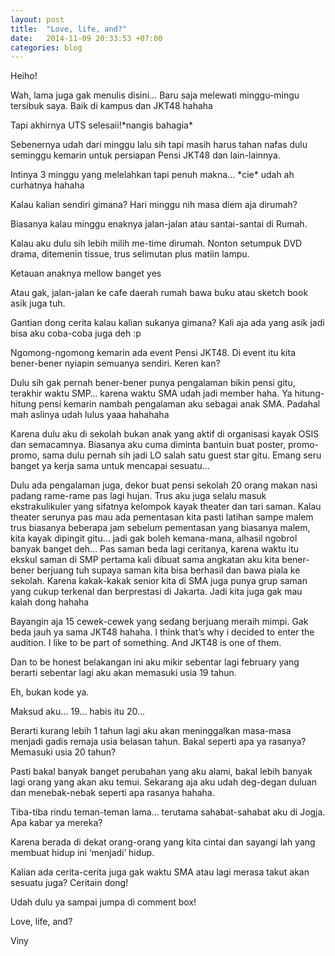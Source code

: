 ```yaml
---
layout: post
title:  "Love, life, and?"
date:   2014-11-09 20:33:53 +07:00
categories: blog
---
```

Heiho!

Wah, lama juga gak menulis disini…
Baru saja melewati minggu-mingu tersibuk saya. Baik di kampus dan JKT48 hahaha

Tapi akhirnya UTS selesaii!&ast;nangis bahagia&ast;

Sebenernya udah dari minggu lalu sih tapi  masih harus tahan nafas dulu seminggu kemarin untuk persiapan Pensi JKT48 dan lain-lainnya.

Intinya 3 minggu yang melelahkan tapi penuh makna… &ast;cie&ast; udah ah curhatnya hahaha

Kalau kalian sendiri gimana?
Hari minggu nih masa diem aja dirumah?

Biasanya kalau minggu enaknya jalan-jalan atau santai-santai di Rumah.

Kalau aku dulu sih lebih milih me-time dirumah. Nonton setumpuk DVD drama, ditemenin tissue, trus selimutan plus matiin lampu.

Ketauan anaknya mellow banget yes

Atau gak, jalan-jalan ke cafe daerah rumah bawa buku atau sketch book asik juga tuh.

Gantian dong cerita kalau kalian sukanya gimana? Kali aja ada yang asik jadi bisa aku coba-coba juga deh :p

Ngomong-ngomong kemarin ada event Pensi JKT48. Di event itu kita bener-bener nyiapin semuanya sendiri. Keren kan?

Dulu sih gak pernah bener-bener punya pengalaman bikin pensi gitu, terakhir waktu SMP… karena waktu SMA udah jadi member haha. Ya hitung-hitung pensi kemarin nambah pengalaman aku sebagai anak SMA. Padahal mah aslinya udah lulus yaaa hahahaha

Karena dulu aku di sekolah bukan anak yang aktif di organisasi kayak OSIS dan semacamnya. Biasanya aku cuma diminta bantuin buat poster, promo-promo, sama dulu pernah sih jadi LO salah satu guest star gitu. Emang seru banget ya kerja sama untuk mencapai sesuatu…

Dulu ada pengalaman juga, dekor buat pensi sekolah 20 orang makan nasi padang rame-rame pas lagi hujan. Trus aku juga selalu masuk ekstrakulikuler yang sifatnya kelompok kayak theater dan tari saman. Kalau theater serunya pas mau ada pementasan kita pasti latihan sampe malem trus biasanya beberapa jam sebelum pementasan yang biasanya malem, kita kayak dipingit gitu… jadi gak boleh kemana-mana, alhasil ngobrol banyak banget deh…
Pas saman beda lagi ceritanya, karena waktu itu ekskul saman di SMP pertama kali dibuat sama angkatan aku kita bener-bener berjuang tuh supaya saman kita bisa berhasil dan bawa piala ke sekolah. Karena kakak-kakak senior kita di SMA juga punya grup saman yang cukup terkenal dan berprestasi di Jakarta. Jadi kita juga gak mau kalah dong hahaha

Bayangin aja 15 cewek-cewek yang sedang berjuang meraih mimpi. Gak beda jauh ya sama JKT48 hahaha. I think that’s why i decided to enter the audition. I like to be part of something. And JKT48 is one of them.

Dan to be honest belakangan ini aku mikir sebentar lagi february yang berarti sebentar lagi aku akan memasuki usia 19 tahun.

Eh, bukan kode ya.

Maksud aku… 19… habis itu 20…

Berarti kurang lebih 1 tahun lagi aku akan meninggalkan masa-masa menjadi gadis remaja usia belasan tahun. Bakal seperti apa ya rasanya? Memasuki usia 20 tahun?

Pasti bakal banyak banget perubahan yang aku alami, bakal lebih banyak lagi orang yang akan aku temui. Sekarang aja aku udah deg-degan duluan dan menebak-nebak seperti apa rasanya hahaha.

Tiba-tiba rindu teman-teman lama… terutama sahabat-sahabat aku di Jogja. Apa kabar ya mereka?

Karena berada di dekat orang-orang yang kita cintai dan sayangi lah yang membuat hidup ini ‘menjadi’ hidup.

Kalian ada cerita-cerita juga gak waktu SMA atau lagi merasa takut akan sesuatu juga? Ceritain dong!

Udah dulu ya sampai jumpa di comment box!

Love, life, and?

Viny
